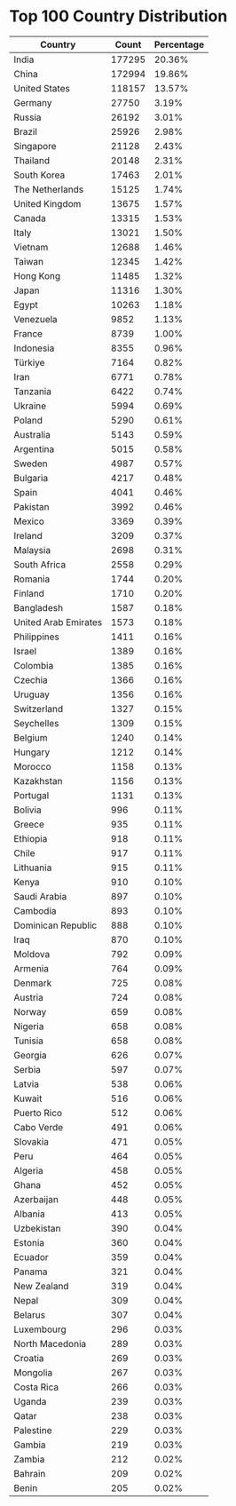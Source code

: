 # Top 100 Country Distribution
| Country | Count | Percentage |
|----|----|----|
| India | 177295 | 20.36% |
| China | 172994 | 19.86% |
| United States | 118157 | 13.57% |
| Germany | 27750 | 3.19% |
| Russia | 26192 | 3.01% |
| Brazil | 25926 | 2.98% |
| Singapore | 21128 | 2.43% |
| Thailand | 20148 | 2.31% |
| South Korea | 17463 | 2.01% |
| The Netherlands | 15125 | 1.74% |
| United Kingdom | 13675 | 1.57% |
| Canada | 13315 | 1.53% |
| Italy | 13021 | 1.50% |
| Vietnam | 12688 | 1.46% |
| Taiwan | 12345 | 1.42% |
| Hong Kong | 11485 | 1.32% |
| Japan | 11316 | 1.30% |
| Egypt | 10263 | 1.18% |
| Venezuela | 9852 | 1.13% |
| France | 8739 | 1.00% |
| Indonesia | 8355 | 0.96% |
| Türkiye | 7164 | 0.82% |
| Iran | 6771 | 0.78% |
| Tanzania | 6422 | 0.74% |
| Ukraine | 5994 | 0.69% |
| Poland | 5290 | 0.61% |
| Australia | 5143 | 0.59% |
| Argentina | 5015 | 0.58% |
| Sweden | 4987 | 0.57% |
| Bulgaria | 4217 | 0.48% |
| Spain | 4041 | 0.46% |
| Pakistan | 3992 | 0.46% |
| Mexico | 3369 | 0.39% |
| Ireland | 3209 | 0.37% |
| Malaysia | 2698 | 0.31% |
| South Africa | 2558 | 0.29% |
| Romania | 1744 | 0.20% |
| Finland | 1710 | 0.20% |
| Bangladesh | 1587 | 0.18% |
| United Arab Emirates | 1573 | 0.18% |
| Philippines | 1411 | 0.16% |
| Israel | 1389 | 0.16% |
| Colombia | 1385 | 0.16% |
| Czechia | 1366 | 0.16% |
| Uruguay | 1356 | 0.16% |
| Switzerland | 1327 | 0.15% |
| Seychelles | 1309 | 0.15% |
| Belgium | 1240 | 0.14% |
| Hungary | 1212 | 0.14% |
| Morocco | 1158 | 0.13% |
| Kazakhstan | 1156 | 0.13% |
| Portugal | 1131 | 0.13% |
| Bolivia | 996 | 0.11% |
| Greece | 935 | 0.11% |
| Ethiopia | 918 | 0.11% |
| Chile | 917 | 0.11% |
| Lithuania | 915 | 0.11% |
| Kenya | 910 | 0.10% |
| Saudi Arabia | 897 | 0.10% |
| Cambodia | 893 | 0.10% |
| Dominican Republic | 888 | 0.10% |
| Iraq | 870 | 0.10% |
| Moldova | 792 | 0.09% |
| Armenia | 764 | 0.09% |
| Denmark | 725 | 0.08% |
| Austria | 724 | 0.08% |
| Norway | 659 | 0.08% |
| Nigeria | 658 | 0.08% |
| Tunisia | 658 | 0.08% |
| Georgia | 626 | 0.07% |
| Serbia | 597 | 0.07% |
| Latvia | 538 | 0.06% |
| Kuwait | 516 | 0.06% |
| Puerto Rico | 512 | 0.06% |
| Cabo Verde | 491 | 0.06% |
| Slovakia | 471 | 0.05% |
| Peru | 464 | 0.05% |
| Algeria | 458 | 0.05% |
| Ghana | 452 | 0.05% |
| Azerbaijan | 448 | 0.05% |
| Albania | 413 | 0.05% |
| Uzbekistan | 390 | 0.04% |
| Estonia | 360 | 0.04% |
| Ecuador | 359 | 0.04% |
| Panama | 321 | 0.04% |
| New Zealand | 319 | 0.04% |
| Nepal | 309 | 0.04% |
| Belarus | 307 | 0.04% |
| Luxembourg | 296 | 0.03% |
| North Macedonia | 289 | 0.03% |
| Croatia | 269 | 0.03% |
| Mongolia | 267 | 0.03% |
| Costa Rica | 266 | 0.03% |
| Uganda | 239 | 0.03% |
| Qatar | 238 | 0.03% |
| Palestine | 229 | 0.03% |
| Gambia | 219 | 0.03% |
| Zambia | 212 | 0.02% |
| Bahrain | 209 | 0.02% |
| Benin | 205 | 0.02% |

